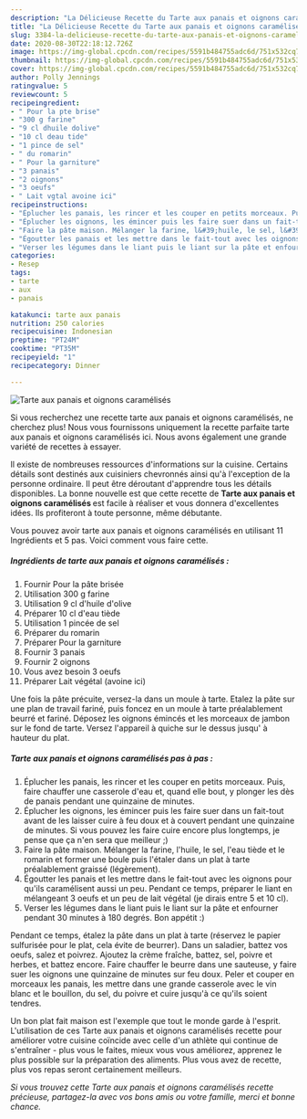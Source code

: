 ```yaml
---
description: "La Délicieuse Recette du Tarte aux panais et oignons caramélisés"
title: "La Délicieuse Recette du Tarte aux panais et oignons caramélisés"
slug: 3384-la-delicieuse-recette-du-tarte-aux-panais-et-oignons-caramelises
date: 2020-08-30T22:18:12.726Z
image: https://img-global.cpcdn.com/recipes/5591b484755adc6d/751x532cq70/tarte-aux-panais-et-oignons-caramelises-photo-principale-de-la-recette.jpg
thumbnail: https://img-global.cpcdn.com/recipes/5591b484755adc6d/751x532cq70/tarte-aux-panais-et-oignons-caramelises-photo-principale-de-la-recette.jpg
cover: https://img-global.cpcdn.com/recipes/5591b484755adc6d/751x532cq70/tarte-aux-panais-et-oignons-caramelises-photo-principale-de-la-recette.jpg
author: Polly Jennings
ratingvalue: 5
reviewcount: 5
recipeingredient:
- " Pour la pte brise"
- "300 g farine"
- "9 cl dhuile dolive"
- "10 cl deau tide"
- "1 pince de sel"
- " du romarin"
- " Pour la garniture"
- "3 panais"
- "2 oignons"
- "3 oeufs"
- " Lait vgtal avoine ici"
recipeinstructions:
- "Éplucher les panais, les rincer et les couper en petits morceaux. Puis, faire chauffer une casserole d&#39;eau et, quand elle bout, y plonger les dès de panais pendant une quinzaine de minutes."
- "Éplucher les oignons, les émincer puis les faire suer dans un fait-tout avant de les laisser cuire à feu doux et à couvert pendant une quinzaine de minutes. Si vous pouvez les faire cuire encore plus longtemps, je pense que ça n&#39;en sera que meilleur ;)"
- "Faire la pâte maison. Mélanger la farine, l&#39;huile, le sel, l&#39;eau tiède et le romarin et former une boule puis l&#39;étaler dans un plat à tarte préalablement graissé (légèrement)."
- "Égoutter les panais et les mettre dans le fait-tout avec les oignons pour qu&#39;ils caramélisent aussi un peu. Pendant ce temps, préparer le liant en mélangeant 3 oeufs et un peu de lait végétal (je dirais entre 5 et 10 cl)."
- "Verser les légumes dans le liant puis le liant sur la pâte et enfourner pendant 30 minutes à 180 degrés. Bon appétit :)"
categories:
- Resep
tags:
- tarte
- aux
- panais

katakunci: tarte aux panais 
nutrition: 250 calories
recipecuisine: Indonesian
preptime: "PT24M"
cooktime: "PT35M"
recipeyield: "1"
recipecategory: Dinner

---
```



![Tarte aux panais et oignons caramélisés](https://img-global.cpcdn.com/recipes/5591b484755adc6d/751x532cq70/tarte-aux-panais-et-oignons-caramelises-photo-principale-de-la-recette.jpg)

Si vous recherchez une recette tarte aux panais et oignons caramélisés, ne cherchez plus! Nous vous fournissons uniquement la recette parfaite tarte aux panais et oignons caramélisés ici. Nous avons également une grande variété de recettes à essayer.

Il existe de nombreuses ressources d'informations sur la cuisine. Certains détails sont destinés aux cuisiniers chevronnés ainsi qu'à l'exception de la personne ordinaire. Il peut être déroutant d'apprendre tous les détails disponibles. La bonne nouvelle est que cette recette de <strong> Tarte aux panais et oignons caramélisés </strong> est facile à réaliser et vous donnera d'excellentes idées. Ils profiteront à toute personne, même débutante.

<!--inarticleads1-->

Vous pouvez avoir tarte aux panais et oignons caramélisés en utilisant 11 Ingrédients et 5 pas. Voici comment vous faire cette.

##### Ingrédients de tarte aux panais et oignons caramélisés :

1. Fournir  Pour la pâte brisée
1. Utilisation 300 g farine
1. Utilisation 9 cl d&#39;huile d&#39;olive
1. Préparer 10 cl d&#39;eau tiède
1. Utilisation 1 pincée de sel
1. Préparer  du romarin
1. Préparer  Pour la garniture
1. Fournir 3 panais
1. Fournir 2 oignons
1. Vous avez besoin 3 oeufs
1. Préparer  Lait végétal (avoine ici)


Une fois la pâte précuite, versez-la dans un moule à tarte. Etalez la pâte sur une plan de travail fariné, puis foncez en un moule à tarte préalablement beurré et fariné. Déposez les oignons émincés et les morceaux de jambon sur le fond de tarte. Versez l&#39;appareil à quiche sur le dessus jusqu&#39; à hauteur du plat. 

<!--inarticleads2-->

##### Tarte aux panais et oignons caramélisés pas à pas :

1. Éplucher les panais, les rincer et les couper en petits morceaux. Puis, faire chauffer une casserole d&#39;eau et, quand elle bout, y plonger les dès de panais pendant une quinzaine de minutes.
1. Éplucher les oignons, les émincer puis les faire suer dans un fait-tout avant de les laisser cuire à feu doux et à couvert pendant une quinzaine de minutes. Si vous pouvez les faire cuire encore plus longtemps, je pense que ça n&#39;en sera que meilleur ;)
1. Faire la pâte maison. Mélanger la farine, l&#39;huile, le sel, l&#39;eau tiède et le romarin et former une boule puis l&#39;étaler dans un plat à tarte préalablement graissé (légèrement).
1. Égoutter les panais et les mettre dans le fait-tout avec les oignons pour qu&#39;ils caramélisent aussi un peu. Pendant ce temps, préparer le liant en mélangeant 3 oeufs et un peu de lait végétal (je dirais entre 5 et 10 cl).
1. Verser les légumes dans le liant puis le liant sur la pâte et enfourner pendant 30 minutes à 180 degrés. Bon appétit :)


Pendant ce temps, étalez la pâte dans un plat à tarte (réservez le papier sulfurisée pour le plat, cela évite de beurrer). Dans un saladier, battez vos oeufs, salez et poivrez. Ajoutez la crème fraîche, battez, sel, poivre et herbes, et battez encore. Faire chauffer le beurre dans une sauteuse, y faire suer les oignons une quinzaine de minutes sur feu doux. Peler et couper en morceaux les panais, les mettre dans une grande casserole avec le vin blanc et le bouillon, du sel, du poivre et cuire jusqu&#39;à ce qu&#39;ils soient tendres. 

<!--inarticleads1-->

<p>
Un bon plat fait maison est l'exemple que tout le monde garde à l'esprit. L'utilisation de ces Tarte aux panais et oignons caramélisés recette pour améliorer votre cuisine coïncide avec celle d'un athlète qui continue de s'entraîner - plus vous le faites, mieux vous vous améliorez, apprenez le plus possible sur la préparation des aliments. Plus vous avez de recette, plus vos repas seront certainement meilleurs.
</p>

<p>
<i>Si vous trouvez cette Tarte aux panais et oignons caramélisés recette précieuse, partagez-la avec vos bons amis ou votre famille, merci et bonne chance.</i>
</p>
